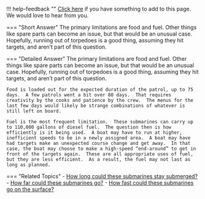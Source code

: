 !!! help-feedback ""
    [Click here](https://other.example.com/feedback) if you have something to add to this page. We would love to hear from you.

=== "Short Answer"
    The primary limitations are food and fuel. Other things like spare parts can become an issue, but that would be an unusual case. Hopefully, running out of torpedoes is a good thing, assuming they hit targets, and aren’t part of this question.

=== "Detailed Answer"
    The primary limitations are food and fuel.  Other things like spare parts can become an issue, but that would be an unusual case.  Hopefully, running out of torpedoes is a good thing, assuming they hit targets, and aren’t part of this question.
    
    Food is loaded out for the expected duration of the patrol, up to 75 days.  A few patrols went a bit over 80 days.  That requires creativity by the cooks and patience by the crew.  The menus for the last few days would likely be strange combinations of whatever is still left on board.
    
    Fuel is the most frequent limitation.  These submarines can carry up to 110,000 gallons of diesel fuel.  The question then is how efficiently is it being used.  A boat may have to run at higher, inefficient speeds to be in a newly assigned area.  A boat may have had targets make an unexpected course change and get away.  In that case, the boat may choose to make a high-speed “end-around” to get in front of the targets again.  These are all appropriate uses of fuel, but they are less efficient.  As a result, the fuel may not last as long as planned.

=== "Related Topics"
    - [How long could these submarines stay submerged?](./how-long-could-these-submarines-stay-submerged.md)
    - [How far could these submarines go?](./how-far-could-these-submarines-go.md)
    - [How fast could these submarines go on the surface?](./how-fast-could-these-submarines-go-on-the-surface.md)
